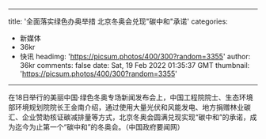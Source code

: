 
---
title: '全面落实绿色办奥举措 北京冬奥会兑现"碳中和"承诺'
categories: 
 - 新媒体
 - 36kr
 - 快讯
headimg: 'https://picsum.photos/400/300?random=3355'
author: 36kr
comments: false
date: Sat, 19 Feb 2022 01:35:37 GMT
thumbnail: 'https://picsum.photos/400/300?random=3355'
---

<div>   
在18日举行的美丽中国·绿色冬奥专场新闻发布会上，中国工程院院士、生态环境部环境规划院院长王金南介绍，通过使用大量光伏和风能发电、地方捐赠林业碳汇、企业赞助核证碳减排量等方式，北京冬奥会圆满兑现实现“碳中和”的承诺，成为迄今为止第一个“碳中和”的冬奥会。（中国政府要闻网）  
</div>
            